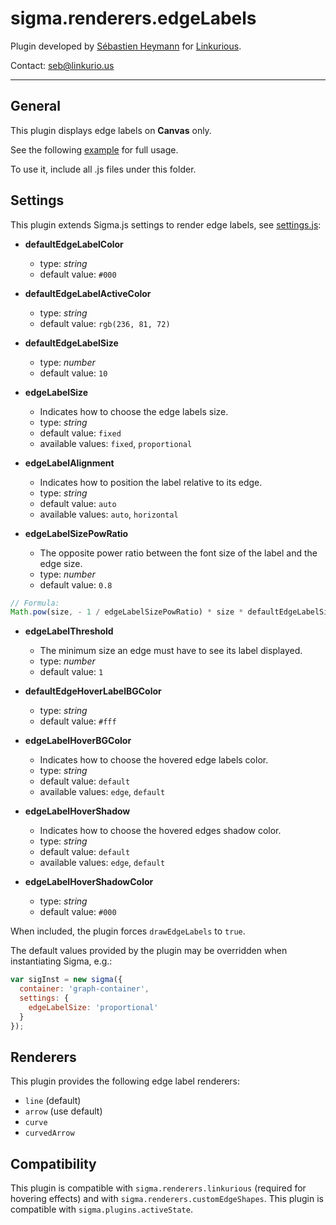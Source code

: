 sigma.renderers.edgeLabels
==================

Plugin developed by [Sébastien Heymann](https://github.com/sheymann) for [Linkurious](https://github.com/Linkurious).

Contact: seb@linkurio.us

---
## General
This plugin displays edge labels on **Canvas** only.

See the following [example](../../examples/edge-renderers.html) for full usage.

To use it, include all .js files under this folder.

## Settings

This plugin extends Sigma.js settings to render edge labels, see [settings.js](settings.js):

 * **defaultEdgeLabelColor**
   * type: *string*
   * default value: `#000`

 * **defaultEdgeLabelActiveColor**
   * type: *string*
   * default value: `rgb(236, 81, 72)`

 * **defaultEdgeLabelSize**
   * type: *number*
   * default value: `10`

 * **edgeLabelSize**
   * Indicates how to choose the edge labels size.
   * type: *string*
   * default value: `fixed`
   * available values: `fixed`, `proportional`

 * **edgeLabelAlignment**
   * Indicates how to position the label relative to its edge.
   * type: *string*
   * default value: `auto`
   * available values: `auto`, `horizontal`

 * **edgeLabelSizePowRatio**
   * The opposite power ratio between the font size of the label and the edge size.
   * type: *number*
   * default value: `0.8`

````javascript
// Formula:
Math.pow(size, - 1 / edgeLabelSizePowRatio) * size * defaultEdgeLabelSize
````

 * **edgeLabelThreshold**
   * The minimum size an edge must have to see its label displayed.
   * type: *number*
   * default value: `1`

 * **defaultEdgeHoverLabelBGColor**
   * type: *string*
   * default value: `#fff`

 * **edgeLabelHoverBGColor**
   * Indicates how to choose the hovered edge labels color.
   * type: *string*
   * default value: `default`
   * available values: `edge`, `default`

 * **edgeLabelHoverShadow**
   * Indicates how to choose the hovered edges shadow color.
   * type: *string*
   * default value: `default`
   * available values: `edge`, `default`

 * **edgeLabelHoverShadowColor**
   * type: *string*
   * default value: `#000`

When included, the plugin forces `drawEdgeLabels` to `true`.

The default values provided by the plugin may be overridden when instantiating Sigma, e.g.:

````javascript
var sigInst = new sigma({
  container: 'graph-container',
  settings: {
    edgeLabelSize: 'proportional'
  }
});
````

## Renderers

This plugin provides the following edge label renderers:
- `line` (default)
- `arrow` (use default)
- `curve`
- `curvedArrow`

## Compatibility

This plugin is compatible with `sigma.renderers.linkurious` (required for hovering effects) and with  `sigma.renderers.customEdgeShapes`.
This plugin is compatible with `sigma.plugins.activeState`.
